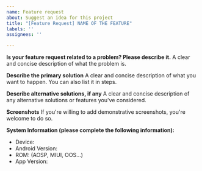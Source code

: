 ```yaml
---
name: Feature request
about: Suggest an idea for this project
title: "[Feature Request] NAME OF THE FEATURE"
labels: ''
assignees: ''

---
```


**Is your feature request related to a problem? Please describe it.**
A clear and concise description of what the problem is.

**Describe the primary solution**
A clear and concise description of what you want to happen. You can also list it in steps.

**Describe alternative solutions, if any**
A clear and concise description of any alternative solutions or features you've considered.

**Screenshots**
If you're willing to add demonstrative screenshots, you're welcome to do so.

**System Information (please complete the following information):**

- Device: 
- Android Version: 
- ROM: (AOSP, MIUI, OOS...)  
- App Version: 

<!--

**Additional Notes**

* If you're on the latest Test version (from the Telegram Channel or the Matrix Room) please report there directly, not here.

* If you're on the latest GitHub version:
  
  * Please read the [FAQ](https://github.com/NeoApplications/Neo-Backup/blob/master/FAQ.md) first.
  
  * Please read all the open Issues. If you find one that matches yours, leave a comment there if there's some extra information you can provide.

* If you're not on the latest GitHub version, update the app. Then make sure that the feature is still not there. If it's not, go ahead and check the closed issues (maybe it was already requested and got refused), otherwise go ahead with your request.

Thanks for your suggestion

-->
